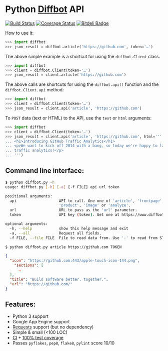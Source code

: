 # Python [Diffbot][1] API

[![Build Status](https://travis-ci.org/attilaolah/diffbot.py.png?branch=master)](https://travis-ci.org/attilaolah/diffbot.py)
[![Coverage Status](https://coveralls.io/repos/attilaolah/diffbot.py/badge.png)](https://coveralls.io/r/attilaolah/diffbot.py)
[![Bitdeli Badge](https://d2weczhvl823v0.cloudfront.net/attilaolah/diffbot.py/trend.png)](https://bitdeli.com/free "Bitdeli Badge")

How to use it:

```python
>>> import diffbot
>>> json_result = diffbot.article('https://github.com', token='…')
```

The above simple example is a shortcut for using the `diffbot.Client` class.

```python
>>> import diffbot
>>> client = diffbot.Client(token='…')
>>> json_result = client.article('https://github.com')
```

The above calls are shortcuts for using the `diffbot.api()` function and the
`diffbot.Client.api` method:

```python
>>> import diffbot
>>> client = diffbot.Client(token='…')
>>> json_result = client.api('article', 'https://github.com')
```

To `POST` data (text or HTML) to the API, use the `text` or `html` arguments:

```python
>>> import diffbot
>>> client = diffbot.Client(token='…')
>>> json_result = client.api('article', 'https://github.com', html='''
... <h1>Introducing GitHub Traffic Analytics</h1>
... <p>We want to kick off 2014 with a bang, so today we're happy to launch
... traffic analytics!</p>
... ''')
```

## Command line interface:

```sh
$ python diffbot.py -h
usage: diffbot.py [-h] [-a] [-f FILE] api url token

positional arguments:
  api                   API to call. One one of 'article', 'frontpage',
                        'product', 'image' or 'analyze'.
  url                   URL to pass as the 'url' parameter.
  token                 API key (token). Get one at https://www.diffbot.com/.

optional arguments:
  -h, --help            show this help message and exit
  -a, --all             Request all fields.
  -f FILE, --file FILE  File to read data from. Use '-' to read from STDIN.
```

```bash
$ python diffbot.py article https://github.com TOKEN
```

```json
{
  "icon": "https://github.com:443/apple-touch-icon-144.png",
    "sections": [
      …
  ],
  "title": "Build software better, together.",
  "url": "https://github.com/"
}
```

## Features:

* Python 3 support
* Google App Engine support
* [Requests][2] support (but no dependency)
* Simple & small (<100 LOC)
* [CI][3] + [100% test coverage][4]
* Passes `pyflakes`, `pep8`, `flake8`, `pylint` score 10/10


[1]: https://www.diffbot.com
[2]: http://docs.python-requests.org
[3]: https://travis-ci.org/attilaolah/diffbot.py
[4]: https://coveralls.io/r/attilaolah/diffbot.py
